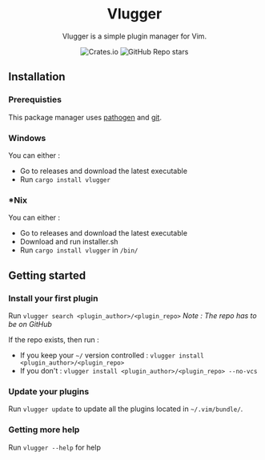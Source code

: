 <div align="center">
	
# Vlugger

Vlugger is a simple plugin manager for Vim.
	
![Crates.io](https://img.shields.io/crates/d/vlugger?label=Downloads%20%28crates.io%29)
![GitHub Repo stars](https://img.shields.io/github/stars/Wafelack/vlugger?color=sucess&label=Stars&logo=Github)
		
</div>

## Installation

### Prerequisties

This package manager uses [pathogen](https://github.com/tpope/vim-pathogen) and [git](https://git-scm.com).

### Windows

You can either :

- Go to releases and download the latest executable
- Run `cargo install vlugger`

### \*Nix

You can either :
 
- Go to releases and download the latest executable
- Download and run installer.sh
- Run `cargo install vlugger` in `/bin/`

## Getting started

### Install your first plugin

Run `vlugger search <plugin_author>/<plugin_repo>` *Note : The repo has to be on GitHub*

If the repo exists, then run : 

- If you keep your `~/` version controlled : `vlugger install <plugin_author>/<plugin_repo>`
- If you don't : `vlugger install <plugin_author>/<plugin_repo> --no-vcs`

### Update your plugins

Run `vlugger update` to update all the plugins located in `~/.vim/bundle/`.

### Getting more help

Run `vlugger --help` for help

